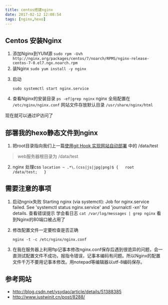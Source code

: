 ```yaml
---
title: centos搭建nginx
date: 2017-02-12 12:08:54
tags: [nginx,hexo]
---
```

## Centos 安装Nginx
1. 添加Nginx到YUM源
`
sudo rpm -Uvh http://nginx.org/packages/centos/7/noarch/RPMS/nginx-release-centos-7-0.el7.ngx.noarch.rpm
`
2. 装Nginx
`
sudo yum install -y nginx
`
  <!--more -->
3. 启动

	`
	sudo systemctl start nginx.service
	`
4. 查看Nginx的安装目录
`
ps -ef|grep nginx
`
nginx 全局配置在
`
/etc/nginx/nginx.conf
`
网站文件存放默认目录
`
/usr/share/nginx/html
`

现在就可以通过IP访问了
## 部署我的hexo静态文件到nginx

1. 把root目录指向我们上一篇[使用git Hook 实现网站自动部署](http://yalunwang.com/2017/02/11/%E4%BD%BF%E7%94%A8git-Hook-%E5%AE%9E%E7%8E%B0%E7%BD%91%E7%AB%99%E8%87%AA%E5%8A%A8%E9%83%A8%E7%BD%B2/)
中的   /data/test
>web服务器根目录为 /data/test

2. nginx 处理css
`
 location ~ .*\.(css|js|jpg|png)$ {  
    root  /data/test;  
}  
`

## 需要注意的事项
1. 启动ngnix失败
Starting nginx (via systemctl): Job for nginx.service failed. See 'systemctl status nginx.service' and 'journalctl -xn' for details.
查看错误提示
学会看日志 
`
cat /var/log/messages | grep nginx
`
看到Nginx的80端口被占用了

2. 修改配置文件一定要检查是否正确
  
	`
	nginx -t -c /etc/nginx/nginx.conf
	`
3. 在我在服务器上利用ftp记事本修改nginx.conf保存后遇到很诡异的问题，会一直测试配置文件不成功，报指令错误，记事本编码有问题。所以Nginx的配置文件千万不要用记事本修改。用notepad等编辑器以utf-8编码保存。

## 参考网站
-  http://blog.csdn.net/ysydao/article/details/51388385
-  http://www.justwinit.cn/post/8288/




